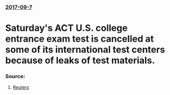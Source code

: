### [2017-09-7](/news/2017/09/7/index.md)

# Saturday's ACT U.S. college entrance exam test is cancelled at some of its international test centers because of leaks of test materials. 




### Source:

1. [Reuters](http://www.reuters.com/article/us-usa-college-cheating/act-cancels-some-college-entrance-exams-after-test-leak-idUSKCN1BI29P)
